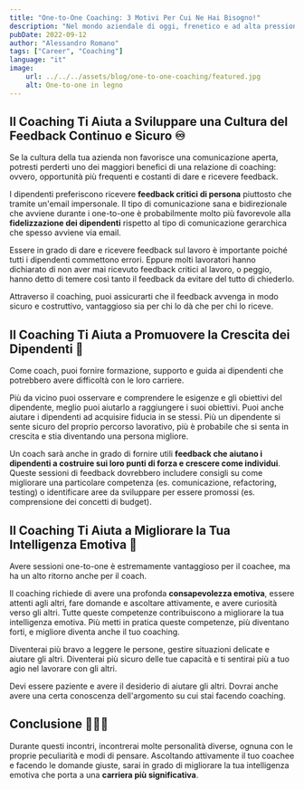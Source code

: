 ```yaml
---
title: "One-to-One Coaching: 3 Motivi Per Cui Ne Hai Bisogno!"
description: "Nel mondo aziendale di oggi, frenetico e ad alta pressione, con così tante aziende che faticano a raggiungere gli ambiziosi obiettivi trimestrali, è facile capire perché alcuni leader pensino che non ci sia tempo per qualcosa di superfluo come il coaching one-to-one. Se sei in una posizione di leadership o aspiri ad esserlo, non rinunciare  al coaching. Ecco 3 motivi per cui hai bisogno di condurre sessioni one-to-one."
pubDate: 2022-09-12
author: "Alessandro Romano"
tags: ["Career", "Coaching"]
language: "it"
image:
    url: ../../../assets/blog/one-to-one-coaching/featured.jpg
    alt: One-to-one in legno
---
```


## Il Coaching Ti Aiuta a Sviluppare una Cultura del Feedback Continuo e Sicuro ♾️

Se la cultura della tua azienda non favorisce una comunicazione aperta, potresti perderti uno dei maggiori benefici di una relazione di coaching: ovvero, opportunità più frequenti e costanti di dare e ricevere feedback.

I dipendenti preferiscono ricevere **feedback critici di persona** piuttosto che tramite un'email impersonale. Il tipo di comunicazione sana e bidirezionale che avviene durante i one-to-one è probabilmente molto più favorevole alla **fidelizzazione dei dipendenti** rispetto al tipo di comunicazione gerarchica che spesso avviene via email.

Essere in grado di dare e ricevere feedback sul lavoro è importante poiché tutti i dipendenti commettono errori. Eppure molti lavoratori hanno dichiarato di non aver mai ricevuto feedback critici al lavoro, o peggio, hanno detto di temere così tanto il feedback da evitare del tutto di chiederlo.

Attraverso il coaching, puoi assicurarti che il feedback avvenga in modo sicuro e costruttivo, vantaggioso sia per chi lo dà che per chi lo riceve.

## Il Coaching Ti Aiuta a Promuovere la Crescita dei Dipendenti 🚀

Come coach, puoi fornire formazione, supporto e guida ai dipendenti che potrebbero avere difficoltà con le loro carriere.

Più da vicino puoi osservare e comprendere le esigenze e gli obiettivi del dipendente, meglio puoi aiutarlo a raggiungere i suoi obiettivi. Puoi anche aiutare i dipendenti ad acquisire fiducia in se stessi. Più un dipendente si sente sicuro del proprio percorso lavorativo, più è probabile che si senta in crescita e stia diventando una persona migliore.

Un coach sarà anche in grado di fornire utili **feedback che aiutano i dipendenti a costruire sui loro punti di forza e crescere come individui**. Queste sessioni di feedback dovrebbero includere consigli su come migliorare una particolare competenza (es. comunicazione, refactoring, testing) o identificare aree da sviluppare per essere promossi (es. comprensione dei concetti di budget).

## Il Coaching Ti Aiuta a Migliorare la Tua Intelligenza Emotiva 🧘

Avere sessioni one-to-one è estremamente vantaggioso per il coachee, ma ha un alto ritorno anche per il coach.

Il coaching richiede di avere una profonda **consapevolezza emotiva**, essere attenti agli altri, fare domande e ascoltare attivamente, e avere curiosità verso gli altri. Tutte queste competenze contribuiscono a migliorare la tua intelligenza emotiva. Più metti in pratica queste competenze, più diventano forti, e migliore diventa anche il tuo coaching.

Diventerai più bravo a leggere le persone, gestire situazioni delicate e aiutare gli altri. Diventerai più sicuro delle tue capacità e ti sentirai più a tuo agio nel lavorare con gli altri.

Devi essere paziente e avere il desiderio di aiutare gli altri. Dovrai anche avere una certa conoscenza dell'argomento su cui stai facendo coaching.

## Conclusione 🧑‍🤝‍🧑

Durante questi incontri, incontrerai molte personalità diverse, ognuna con le proprie peculiarità e modi di pensare. Ascoltando attivamente il tuo coachee e facendo le domande giuste, sarai in grado di migliorare la tua intelligenza emotiva che porta a una **carriera più significativa**.
